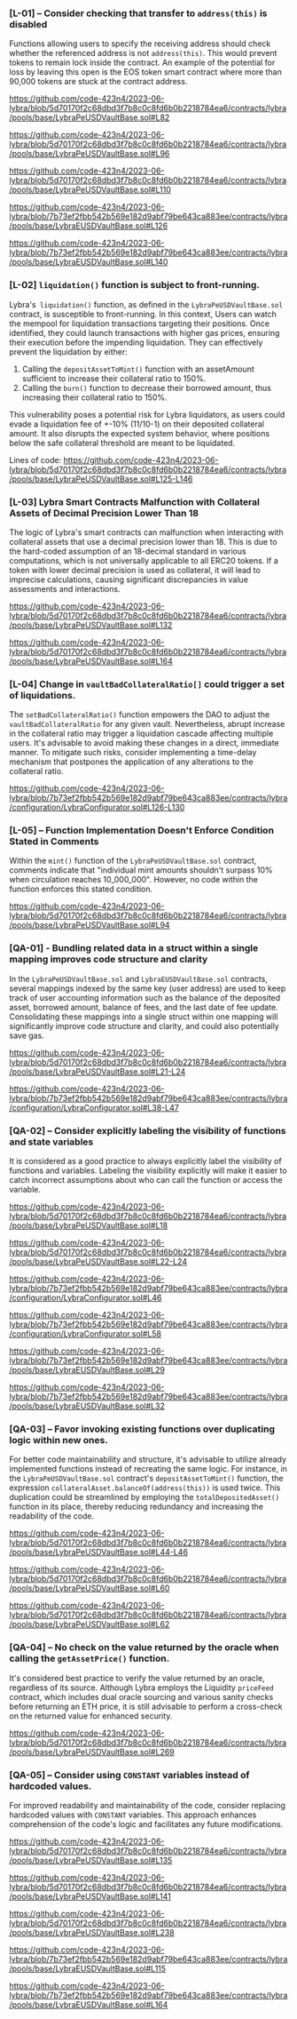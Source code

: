 ### [L-01] – Consider checking that transfer to `address(this)` is disabled

Functions allowing users to specify the receiving address should check whether the referenced address is not `address(this)`. This would prevent tokens to remain lock inside the contract.  An example of the potential for loss by leaving this open is the EOS token smart contract where more than 90,000 tokens are stuck at the contract address.

https://github.com/code-423n4/2023-06-lybra/blob/5d70170f2c68dbd3f7b8c0c8fd6b0b2218784ea6/contracts/lybra/pools/base/LybraPeUSDVaultBase.sol#L82

https://github.com/code-423n4/2023-06-lybra/blob/5d70170f2c68dbd3f7b8c0c8fd6b0b2218784ea6/contracts/lybra/pools/base/LybraPeUSDVaultBase.sol#L96

https://github.com/code-423n4/2023-06-lybra/blob/5d70170f2c68dbd3f7b8c0c8fd6b0b2218784ea6/contracts/lybra/pools/base/LybraPeUSDVaultBase.sol#L110

https://github.com/code-423n4/2023-06-lybra/blob/7b73ef2fbb542b569e182d9abf79be643ca883ee/contracts/lybra/pools/base/LybraEUSDVaultBase.sol#L126

https://github.com/code-423n4/2023-06-lybra/blob/7b73ef2fbb542b569e182d9abf79be643ca883ee/contracts/lybra/pools/base/LybraEUSDVaultBase.sol#L140



### [L-02] `liquidation()` function is subject to front-running.

Lybra's` liquidation()` function, as defined in the `LybraPeUSDVaultBase.sol` contract, is susceptible to front-running. In this context, Users can watch the mempool for liquidation transactions targeting their positions. Once identified, they could launch transactions with higher gas prices, ensuring their execution before the impending liquidation. They can effectively prevent the liquidation by either:
1.	Calling the `depositAssetToMint()` function with an assetAmount sufficient to increase their collateral ratio to 150%.
2.	Calling the `burn()` function to decrease their borrowed amount, thus increasing their collateral ratio to 150%.

This vulnerability poses a potential risk for Lybra liquidators, as users could evade a liquidation fee of +-10% (11/10-1) on their deposited collateral amount. It also disrupts the expected system behavior, where positions below the safe collateral threshold are meant to be liquidated.

Lines of code:
https://github.com/code-423n4/2023-06-lybra/blob/5d70170f2c68dbd3f7b8c0c8fd6b0b2218784ea6/contracts/lybra/pools/base/LybraPeUSDVaultBase.sol#L125-L146

### [L-03] Lybra Smart Contracts Malfunction with Collateral Assets of Decimal Precision Lower Than 18

The logic of Lybra's smart contracts can malfunction when interacting with collateral assets that use a decimal precision lower than 18. This is due to the hard-coded assumption of an 18-decimal standard in various computations, which is not universally applicable to all ERC20 tokens. If a token with lower decimal precision is used as collateral, it will lead to imprecise calculations, causing significant discrepancies in value assessments and interactions.

https://github.com/code-423n4/2023-06-lybra/blob/5d70170f2c68dbd3f7b8c0c8fd6b0b2218784ea6/contracts/lybra/pools/base/LybraPeUSDVaultBase.sol#L132

https://github.com/code-423n4/2023-06-lybra/blob/5d70170f2c68dbd3f7b8c0c8fd6b0b2218784ea6/contracts/lybra/pools/base/LybraPeUSDVaultBase.sol#L164

### [L-04] Change in `vaultBadCollateralRatio[]` could trigger a set of liquidations.

The `setBadCollateralRatio()` function empowers the DAO to adjust the `vaultBadCollateralRatio` for any given vault. Nevertheless, abrupt increase in the collateral ratio may trigger a liquidation cascade affecting multiple users. It's advisable to avoid making these changes in a direct, immediate manner. To mitigate such risks, consider implementing a time-delay mechanism that postpones the application of any alterations to the collateral ratio.

https://github.com/code-423n4/2023-06-lybra/blob/7b73ef2fbb542b569e182d9abf79be643ca883ee/contracts/lybra/configuration/LybraConfigurator.sol#L126-L130


### [L-05] – Function Implementation Doesn't Enforce Condition Stated in Comments

Within the `mint()` function of the `LybraPeUSDVaultBase.sol` contract, comments indicate that "individual mint amounts shouldn't surpass 10% when circulation reaches 10_000_000". However, no code within the function enforces this stated condition.

https://github.com/code-423n4/2023-06-lybra/blob/5d70170f2c68dbd3f7b8c0c8fd6b0b2218784ea6/contracts/lybra/pools/base/LybraPeUSDVaultBase.sol#L94



### [QA-01] - Bundling related data in a struct within a single mapping improves code structure and clarity

In the `LybraPeUSDVaultBase.sol` and  `LybraEUSDVaultBase.sol` contracts, several mappings indexed by the same key (user address) are used to keep track of user accounting information such as the balance of the deposited asset, borrowed amount, balance of fees, and the last date of fee update. Consolidating these mappings into a single struct within one mapping will significantly improve code structure and clarity, and could also potentially save gas.

https://github.com/code-423n4/2023-06-lybra/blob/5d70170f2c68dbd3f7b8c0c8fd6b0b2218784ea6/contracts/lybra/pools/base/LybraPeUSDVaultBase.sol#L21-L24

https://github.com/code-423n4/2023-06-lybra/blob/7b73ef2fbb542b569e182d9abf79be643ca883ee/contracts/lybra/configuration/LybraConfigurator.sol#L38-L47


### [QA-02] – Consider explicitly labeling the visibility of functions and state variables

It is considered as a good practice to always explicitly label the visibility of functions and variables. Labeling the visibility explicitly will make it easier to catch incorrect assumptions about who can call the function or access the variable.

https://github.com/code-423n4/2023-06-lybra/blob/5d70170f2c68dbd3f7b8c0c8fd6b0b2218784ea6/contracts/lybra/pools/base/LybraPeUSDVaultBase.sol#L18

https://github.com/code-423n4/2023-06-lybra/blob/5d70170f2c68dbd3f7b8c0c8fd6b0b2218784ea6/contracts/lybra/pools/base/LybraPeUSDVaultBase.sol#L22-L24

https://github.com/code-423n4/2023-06-lybra/blob/7b73ef2fbb542b569e182d9abf79be643ca883ee/contracts/lybra/configuration/LybraConfigurator.sol#L46

https://github.com/code-423n4/2023-06-lybra/blob/7b73ef2fbb542b569e182d9abf79be643ca883ee/contracts/lybra/configuration/LybraConfigurator.sol#L58

https://github.com/code-423n4/2023-06-lybra/blob/7b73ef2fbb542b569e182d9abf79be643ca883ee/contracts/lybra/pools/base/LybraEUSDVaultBase.sol#L29

https://github.com/code-423n4/2023-06-lybra/blob/7b73ef2fbb542b569e182d9abf79be643ca883ee/contracts/lybra/pools/base/LybraEUSDVaultBase.sol#L32


### [QA-03] – Favor invoking existing functions over duplicating logic within new ones.

For better code maintainability and structure, it's advisable to utilize already implemented functions instead of recreating the same logic. For instance, in the `LybraPeUSDVaultBase.sol` contract's `depositAssetToMint()` function, the expression `collateralAsset.balanceOf(address(this))` is used twice. This duplication could be streamlined by employing the `totalDepositedAsset()` function in its place, thereby reducing redundancy and increasing the readability of the code.

https://github.com/code-423n4/2023-06-lybra/blob/5d70170f2c68dbd3f7b8c0c8fd6b0b2218784ea6/contracts/lybra/pools/base/LybraPeUSDVaultBase.sol#L44-L46

https://github.com/code-423n4/2023-06-lybra/blob/5d70170f2c68dbd3f7b8c0c8fd6b0b2218784ea6/contracts/lybra/pools/base/LybraPeUSDVaultBase.sol#L60

https://github.com/code-423n4/2023-06-lybra/blob/5d70170f2c68dbd3f7b8c0c8fd6b0b2218784ea6/contracts/lybra/pools/base/LybraPeUSDVaultBase.sol#L62


### [QA-04] – No check on the value returned by the oracle when calling the `getAssetPrice()` function.

It's considered best practice to verify the value returned by an oracle, regardless of its source. Although Lybra employs the Liquidity `priceFeed` contract, which includes dual oracle sourcing and various sanity checks before returning an ETH price, it is still advisable to perform a cross-check on the returned value for enhanced security.

https://github.com/code-423n4/2023-06-lybra/blob/5d70170f2c68dbd3f7b8c0c8fd6b0b2218784ea6/contracts/lybra/pools/base/LybraPeUSDVaultBase.sol#L269

### [QA-05] – Consider using `CONSTANT` variables instead of hardcoded values.

For improved readability and maintainability of the code, consider replacing hardcoded values with `CONSTANT` variables. This approach enhances comprehension of the code's logic and facilitates any future modifications.

https://github.com/code-423n4/2023-06-lybra/blob/5d70170f2c68dbd3f7b8c0c8fd6b0b2218784ea6/contracts/lybra/pools/base/LybraPeUSDVaultBase.sol#L135

https://github.com/code-423n4/2023-06-lybra/blob/5d70170f2c68dbd3f7b8c0c8fd6b0b2218784ea6/contracts/lybra/pools/base/LybraPeUSDVaultBase.sol#L141

https://github.com/code-423n4/2023-06-lybra/blob/5d70170f2c68dbd3f7b8c0c8fd6b0b2218784ea6/contracts/lybra/pools/base/LybraPeUSDVaultBase.sol#L238

https://github.com/code-423n4/2023-06-lybra/blob/7b73ef2fbb542b569e182d9abf79be643ca883ee/contracts/lybra/pools/base/LybraEUSDVaultBase.sol#L115

https://github.com/code-423n4/2023-06-lybra/blob/7b73ef2fbb542b569e182d9abf79be643ca883ee/contracts/lybra/pools/base/LybraEUSDVaultBase.sol#L164
